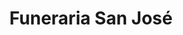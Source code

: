 ---
title: "Funeraria San José"
url: /san-pedro-la-laguna/funeraria-san-jose/
shop: Bestattungen
---